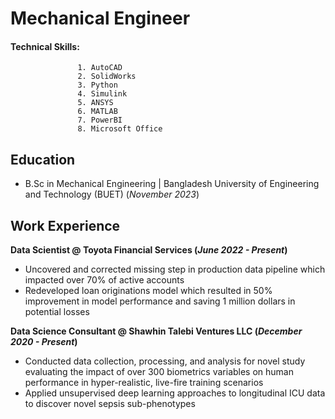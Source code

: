 # Mechanical Engineer

#### Technical Skills: 
                   1. AutoCAD 
                   2. SolidWorks
                   3. Python
                   4. Simulink
                   5. ANSYS
                   6. MATLAB
                   7. PowerBI
                   8. Microsoft Office

## Education
- B.Sc in Mechanical Engineering | Bangladesh University of Engineering and Technology (BUET) (_November 2023_)

## Work Experience
**Data Scientist @ Toyota Financial Services (_June 2022 - Present_)**
- Uncovered and corrected missing step in production data pipeline which impacted over 70% of active accounts
- Redeveloped loan originations model which resulted in 50% improvement in model performance and saving 1 million dollars in potential losses

**Data Science Consultant @ Shawhin Talebi Ventures LLC (_December 2020 - Present_)**
- Conducted data collection, processing, and analysis for novel study evaluating the impact of over 300 biometrics variables on human performance in hyper-realistic, live-fire training scenarios
- Applied unsupervised deep learning approaches to longitudinal ICU data to discover novel sepsis sub-phenotypes

